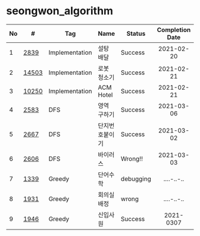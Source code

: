# seongwon_algorithm

| No | # | Tag | Name | Status | Completion Date | Note |
|---|---|---|---|---|:---:|---|
|1|[2839](https://www.acmicpc.net/problem/2839)|Implementation|설탕 배달|Success|2021-02-20| |
|2|[14503](https://www.acmicpc.net/problem/14503)|Implementation|로봇 청소기|Success|2021-02-21| |
|3|[10250](https://www.acmicpc.net/problem/10250)|Implementation|ACM Hotel|Success|2021-02-21| |
|4|[2583](https://www.acmicpc.net/problem/2583)|DFS|영역 구하기|Success|2021-03-06|출력조건꼭확인하기|
|5|[2667](https://www.acmicpc.net/problem/2667)|DFS|단지번호붙이기|Success|2021-03-02|1칸씩 입력받을땐 scanf|
|6|[2606](https://www.acmicpc.net/problem/2606)|DFS|바이러스|Wrong!!|2021-03-03|답은 맞는데 틀림|
|7|[1339](https://www.acmicpc.net/problem/1339)|Greedy|단어수학|debugging|....-..-..|알수없는값이자꾸저장됨|
|8|[1931](https://www.acmicpc.net/problem/1931)|Greedy|회의실배정|wrong|....-..-..|vector<pair<int, int > >|
|9|[1946](https://www.acmicpc.net/problem/1946)|Greedy|신입사원|Success|2021-0307|pair클래스 정렬|